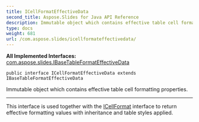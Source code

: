```yaml
---
title: ICellFormatEffectiveData
second_title: Aspose.Slides for Java API Reference
description: Immutable object which contains effective table cell formatting properties.
type: docs
weight: 681
url: /com.aspose.slides/icellformateffectivedata/
---
```

**All Implemented Interfaces:**
[com.aspose.slides.IBaseTableFormatEffectiveData](../../com.aspose.slides/ibasetableformateffectivedata)
```
public interface ICellFormatEffectiveData extends IBaseTableFormatEffectiveData
```

Immutable object which contains effective table cell formatting properties.

--------------------

This interface is used together with the [ICellFormat](../../com.aspose.slides/icellformat) interface to return effective formatting values with inheritance and table styles applied.
